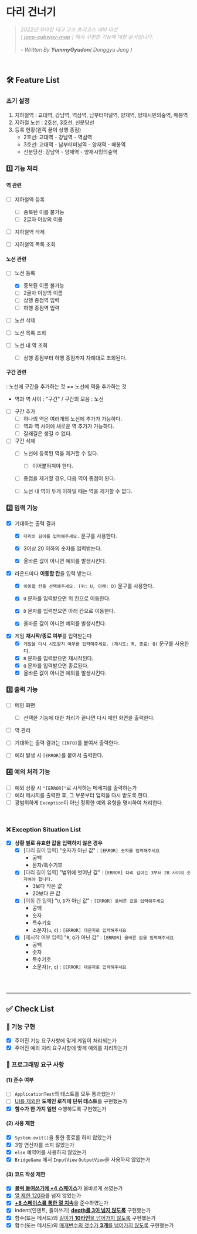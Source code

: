 # 다리 건너기
> <span style="color:darkgrey">_2022년 우아한 테크 코스 프리코스 대비 미션 <br/>[ <u>**java-subway-map**</u> ] 에서 구현한 기능에 대한 문서입니다._</span>
> <br/><br/> - _Written By **YummyGyudon**( Donggyu Jung )_

<br/>

## 🛠 Feature List
### 초기 설정
1. 지하철역 : 교대역, 강남역, 역삼역, 남부터미널역, 양재역, 양재시민의숲역, 매봉역
2. 지하철 노선 : 2호선, 3호선, 신분당선
3. 등록 현황(왼쪽 끝이 상행 종점)
   - 2호선: 교대역 - 강남역 - 역삼역
   - 3호선: 교대역 - 남부터미널역 - 양재역 - 매봉역
   - 신분당선: 강남역 - 양재역 - 양재시민의숲역

### 1️⃣ 기능 처리 
#### 역 관련
- [ ] 지하철역 등록
    - [ ] 중복된 이름 불가능
    - [ ] 2글자 이상의 이름

- [ ] 지하철역 삭제

- [ ] 지하철역 목록 조회

#### 노선 관련
- [ ] 노선 등록
    - [x] 중복된 이름 불가능
    - [ ] 2글자 이상의 이름
    - [ ] 상행 종점역 입력
    - [ ] 하행 종점역 입력

- [ ] 노선 삭제

- [ ] 노선 목록 조회
- [ ] 노선 내 역 조회
  - [ ] 상행 종점부터 하행 종점까지 차례대로 조회된다.

#### 구간 관련
: 노선에 구간을 추가하는 것 == 노선에 역을 추가하는 것
- 역과 역 사이 : "구간" / 구간의 모음 : 노선

- [ ] 구간 추가
    - [ ] 하나의 역은 여러개의 노선에 추가가 가능하다.
    - [ ] 역과 역 사이에 새로운 역 추가가 가능하다.
    - [ ] 갈래길은 생길 수 없다.

- [ ] 구간 삭제
    - [ ] 노선에 등록된 역을 제거할 수 있다.
      - [ ] 이어붙혀져야 한다.
    - [ ] 종점을 제거할 경우, 다음 역이 종점이 된다.
    - [ ] 노선 내 역이 두개 이하일 때는 역을 제거할 수 없다.


### 2️⃣ 입력 기능
- [x] 기대하는 출력 결과
    - [x] `다리의 길이를 입력해주세요.` 문구를 사용한다.
    - [x] 3이상 20 이하의 숫자를 입력받는다.
    - [x] 올바른 값이 아니면 예외를 발생시킨다.


- [x] 라운드마다 **이동할 칸**을 입력 받는다.
    - [x] `이동할 칸을 선택해주세요. (위: U, 아래: D)` 문구를 사용한다.
    - [x] `U` 문자를 입력받으면 위 칸으로 이동한다.
    - [x] `D` 문자를 입력받으면 아래 칸으로 이동한다.
    - [x] 올바른 값이 아니면 예외를 발생시킨다.


- [x] 게임 **재시작/종료 여부**를 입력받는다
    - [x] `게임을 다시 시도할지 여부를 입력해주세요. (재시도: R, 종료: Q)` 문구를 사용한다.
    - [x] `R` 문자를 입력받으면 재시작된다.
    - [x] `Q` 문자를 입력받으면 종료된다.
    - [x] 올바른 값이 아니면 예외를 발생시킨다.

### 3️⃣ 출력 기능
- [ ] 메인 화면
  - [ ] 선택한 기능에 대한 처리가 끝나면 다시 메인 화면을 출력한다.
- [ ] 역 관리

- [ ] 기대하는 출력 결과는 `[INFO]`를 붙여서 출력한다.
- [ ] 에러 발생 시 `[ERROR]`를 붙여서 출력한다.



### 4️⃣ 예외 처리 기능
- [ ] 예외 상황 시 `"[ERROR]"`로 시작하는 메세지를 출력하는가
- [ ] 에러 메시지를 출력한 후, 그 부분부터 입력을 다시 받도록 한다.
- [ ] 광범위하게 `Exception`이 아닌 정확한 예외 유형을 명시하여 처리한다.

<br/>

### ❌ Exception Situation List

- [x] **상황 별로 유효한 값을 입력하지 않은 경우**
    - [x] [<span style="color:grey">**다리 길이 입력**</span>] "숫자가 아닌 값" : `[ERROR] 숫자를 입력해주세요`
        - 공백
        - 문자/특수기호
    - [x] [<span style="color:grey">**다리 길이 입력**</span>] "범위에 벗어난 값" : `[ERROR] 다리 길이는 3부터 20 사이의 숫자여야 합니다.`
        - 3보다 작은 값
        - 20보다 큰 값
    - [x] [<span style="color:grey">**이동 칸 입력**</span>] "`U`, `D`가 아닌 값" : `[ERROR] 올바른 값을 입력해주세요`
        - 공백
        - 숫자
        - 특수기호
        - 소문자(`u`, `d`) : `[ERROR] 대문자로 입력해주세요`
    - [x] [<span style="color:grey">**재시작 여부 입력**</span>] "`R`, `Q`가 아닌 값" : `[ERROR] 올바른 값을 입력해주세요`
        - 공백
        - 숫자
        - 특수기호
        - 소문자(`r`, `q`) : `[ERROR] 대문자로 입력해주세요`




<br/>
<br/>

---
## ✅ Check List
### 🚀 기능 구현
- [x] 주어진 기능 요구사항에 맞게 게임이 처리되는가
- [x] 주어진 예외 처리 요구사항에 맞게 예외를 처리하는가

### 🎯 프로그래밍 요구 사항
#### (1) 준수 여부
- [ ] `ApplicationTest`의 테스트를 모두 통과했는가
- [ ] <u>UI를 제외한</u> **도메인 로직에 단위 테스트**를 구현했는가
- [x] **함수가 한 가지 일만** 수행하도록 구현했는가

#### (2) 사용 제한
- [x] `System.exit()`을 통한 종료를 하지 않았는가
- [x] 3항 연산자를 쓰지 않았는가
- [x] `else` 예약어를 사용하지 않았는가
- [x] `BridgeGame`  에서 `InputView` `OutputView`을 사용하지 않았는가

#### (3) 코드 작성 제한
- [x] <u>**블럭 들여쓰기에 +4 스페이스**</u>가 올바르게 쓰였는가
- [x] <u>열 제한 120자</u>를 넘지 않았는가
- [x] <u>**+8 스페이스를 통한 열 지속**</u>을 준수하였는가
- [x] indent(인덴트, 들여쓰기) <u>**depth를 3이 넘지 않도록**</u> 구현했는가
- [x] 함수(또는 메서드)의 <u>길이가 **10라인**을 넘어가지 않도록</u> 구현했는가
- [x] 함수(또는 메서드)의 <u>매개변수의 갯수가 **3개**를 넘어가지 않도록</u> 구현했는가
